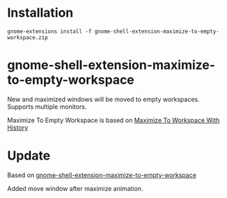 # Installation
```
gnome-extensions install -f gnome-shell-extension-maximize-to-empty-workspace.zip
```

# gnome-shell-extension-maximize-to-empty-workspace
New and maximized windows will be moved to empty workspaces. Supports multiple monitors.

Maximize To Empty Workspace is based on [Maximize To Workspace With History](https://github.com/raonetwo/MaximizeToWorkspace)


# Update

Based on [gnome-shell-extension-maximize-to-empty-workspace](https://github.com/kaiseracm/gnome-shell-extension-maximize-to-empty-workspace)

Added move window after maximize animation.
